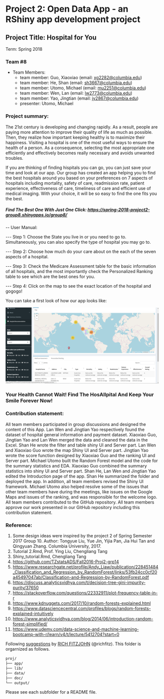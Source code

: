 # Project 2: Open Data App - an RShiny app development project

## Project Title: Hospital for You
Term: Spring 2018

### **Team #8**
+ Team Members:
	+ team member: Guo, Xiaoxiao (email: xg2282@columbia.edu)
	+ team member: He, Shan (email: sh3667@columbia.edu)
	+ team member: Utomo, Michael (email: mu2251@columbia.edu)
	+ team member: Wen, Lan (email: lw2773@columbia.edu)
	+ team member: Yao, Jingtian (email: jy2867@columbia.edu)
  + presenter: Utomo, Michael
  
### **Project summary**: 

The 21st century is developing and changing rapidly. As a result, people are paying more attention to improve their quality of life as much as possible. Then, they realize how important keeping healthy is to maximize their happiness. Visiting a hospital is one of the most useful ways to ensure the health of a person. As a consequence, selecting the most appropriate one efficiently and effectively becomes really necessary and avoids unwanted troubles.

If you are thinking of finding hispitals you can go, you can just save your time and look at our app. Our group has created an app helping you to find the best hospitals around you based on your preferences on 7 aspects of hospitals including mortality, safety of care, readmission rate, patient experience, effectiveness of care, timeliness of care and efficient use of medical imaging. With your choice, it will be so easy to find the one fits you the best.

##### Find The Best One With Just One Click: https://spring-2018-project2-group8.shinyapps.io/group8/

-- User Manual:

--- Step 1: Choose the State you live in or you need to go to. Simultaneously, you can also specify the type of hospital you may go to.

--- Step 2: Choose how much do your care about on the each of the seven aspects of a hospital.

--- Step 3: Check the Medicare Assessment table for the basic information of all hospitals, and the most importantly check the Personalized Ranking table to see which are the best ones for you.

--- Step 4: Click on the map to see the exact location of the hospital and gogogo!

You can take a first look of how our app looks like:

![screenshot](doc/Overlook.jpg)

### Your Health Cannot Wait! Find The HosAllpital And Keep Your Smile Forever Now!

### **Contribution statement**: 

All team members participated in group discussions and designed the content of this App. Lan Wen and Jingtian Yao respectively found the dataset of hospital general information and payment dataset. Xiaoxiao Guo, Jingtian Yao and Lan Wen merged the data and cleaned the data in the Excel. Shan He wrote the filter and table shiny UI and Server part. Lan Wen and Xiaoxiao Guo wrote the map Shiny UI and Server part. Jingtian Yao wrote the score function designed by Xiaoxiao Guo and the ranking UI and Server part. Michael Utomo built the Random Forest model and the code for the summary statistics and EDA. Xiaoxiao Guo combined the summary statistics into shiny UI and Server part. Shan He, Lan Wen and Jingtian Yao edited the Introduction page of the app.  Shan He summarized the folder and deployed the app. In addition, all team members revised the Shiny UI framework. Michael Utomo also helped resolve some of the issues that other team members have during the meetings, like issues on the Google Maps and issues of the ranking, and was responsible for the welcome logo. All team members contributed to the GitHub repository. All team members approve our work presented in our GitHub repository including this contribution statement.

### **Reference**:
1. Some design ideas were inspired by the project 2 of Spring Semester 2017 Group 10. Author: Tongyue Liu, Yue Jin, Yijia Pan, Jia Hui Tan and Qingyuan Zhang. Columbia University, 2017.
2. Tutorial 2.Rmd, Prof. Ying Liu, Chengliang Tang
3. Shiny_tutorial.Rmd, Chengliang Tang
4. https://github.com/TZstatsADS/Fall2016-Proj2-grp14
5. https://www.researchgate.net/profile/Andy_Liaw/publication/228451484_Classification_and_Regression_by_RandomForest/links/53fb24cc0cf20a45497047ab/Classification-and-Regression-by-RandomForest.pdf
6. https://discuss.analyticsvidhya.com/t/decision-tree-gini-impurity-purity/37650
7. https://stackoverflow.com/questions/22332911/plot-frequency-table-in-r
8. https://www.kdnuggets.com/2017/10/random-forests-explained.html
9. https://www.datasciencecentral.com/profiles/blogs/random-forests-explained-intuitively
10. https://www.analyticsvidhya.com/blog/2014/06/introduction-random-forest-simplified/
11. https://www.udemy.com/data-science-and-machine-learning-bootcamp-with-r/learn/v4/t/lecture/5412704?start=0



Following [suggestions](http://nicercode.github.io/blog/2013-04-05-projects/) by [RICH FITZJOHN](http://nicercode.github.io/about/#Team) (@richfitz). This folder is orgarnized as follows.

```
proj/
├── app/
├── lib/
├── data/
├── doc/
└── output/
```
  
Please see each subfolder for a README file.

